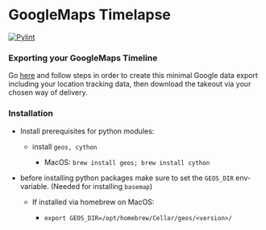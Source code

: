 # GoogleMaps Timelapse
[![Pylint](https://github.com/stalbrec/gmapstimelapse/actions/workflows/pylint.yml/badge.svg)](https://github.com/stalbrec/gmapstimelapse/actions/workflows/pylint.yml)

### Exporting your GoogleMaps Timeline

Go [here](https://takeout.google.com/takeout/custom/local_actions,location_history,maps,mymaps?dnm=false&continue=https://myaccount.google.com/yourdata/maps&hl=de&utm_source=privacy-advisor-maps) and follow steps in order to create this minimal Google data export including your location tracking data, then download the takeout via your chosen way of delivery.

### Installation

- Install prerequisites for python modules:
  
  - install `geos, cython` 
    
    - MacOS: `brew install geos; brew install cython`

- before installing python packages make sure to set the `GEOS_DIR` env-variable. 
  (Needed for installing `basemap`)
  
  - If installed via homebrew on MacOS:
    
    - `export GEOS_DIR=/opt/homebrew/Cellar/geos/<version>/`





